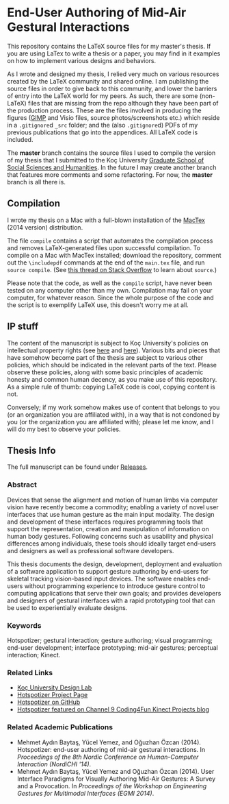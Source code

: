 # End-User Authoring of Mid-Air Gestural Interactions

This repository contains the LaTeX source files for my master's thesis. If you are using LaTex to write a thesis or a paper, you may find in it examples on how to implement various designs and behaviors.

As I wrote and designed my thesis, I relied very much on various resources created by the LaTeX community and shared online. I am publishing the source files in order to give back to this community, and lower the barriers of entry into the LaTeX world for my peers. As such, there are some (non-LaTeX) files that are missing from the repo although they have been part of the production process. These are the files involved in producing the figures ([GIMP](http://www.gimp.org/) and Visio files, source photos/screenshots etc.) which reside in a `.gitignore`d `_src` folder; and the (also `.gitignore`d) PDFs of my previous publications that go into the appendices. All LaTeX code is included.

The **master** branch contains the source files I used to compile the version of my thesis that I submitted to the Koç University [Graduate School of Social Sciences and Humanities](http://gsssh.ku.edu.tr). In the future I may create another branch that features more comments and some refactoring. For now, the **master** branch is all there is.

## Compilation

I wrote my thesis on a Mac with a full-blown installation of the [MacTex](https://tug.org/mactex/) (2014 version) distribution.

The file `compile` contains a script that automates the compilation process and removes LaTeX-generated files upon successful compilation. To compile on a Mac with MacTex installed; download the repository, comment out the `\includepdf` commands at the end of the `main.tex` file, and run `source compile`. (See [this thread on Stack Overflow](http://stackoverflow.com/questions/13786499/source-vs-sh-in-linux-what-is-the-difference) to learn about `source`.)

Please note that the code, as well as the `compile` script, have never been tested on any computer other than my own. Compilation may fail on your computer, for whatever reason. Since the whole purpose of the code and the script is to exemplify LaTeX use, this doesn't worry me at all.

## IP stuff

The content of the manuscript is subject to Koç University's policies on intellectual property rights (see [here](http://gsssh.ku.edu.tr/rules-regulations) and [here](http://vprd.ku.edu.tr/research/grand)). Various bits and pieces that have somehow become part of the thesis are subject to various other policies, which should be indicated in the relevant parts of the text. Please observe these policies, along with some basic principles of academic honesty and common human decency, as you make use of this repository. As a simple rule of thumb: copying LaTeX code is cool, copying content is not.

Conversely; if my work somehow makes use of content that belongs to you (or an organization you are affiliated with), in a way that is not condoned by you (or the organization you are affiliated with); please let me know, and I will do my best to observe your policies.

## Thesis Info

The full manuscript can be found under [Releases](https://github.com/mbaytas/thesis/releases).

### Abstract

Devices that sense the alignment and motion of human limbs via computer vision have recently become a commodity; enabling a variety of novel user interfaces that use human gesture as the main input modality. The design and development of these interfaces requires programming tools that support the representation, creation and manipulation of information on human body gestures. Following concerns such as usability and physical differences among individuals, these tools should ideally target end-users and designers as well as professional software developers.

This thesis documents the design, development, deployment and evaluation of a software application to support gesture authoring by end-users for skeletal tracking vision-based input devices. The software enables end-users without programming experience to introduce gesture control to computing applications that serve their own goals; and provides developers and designers of gestural interfaces with a rapid prototyping tool that can be used to experientially evaluate designs.

### Keywords

Hotspotizer; gestural interaction; gesture authoring; visual programming; end-user development; interface prototyping; mid-air gestures; perceptual interaction; Kinect.

### Related Links

- [Koç University Design Lab](http://designlab.ku.edu.tr/)
- [Hotspotizer Project Page](http://designlab.ku.edu.tr/design-thinking-research-group/hotspotizer/)
- [Hotspotizer on GitHub](https://github.com/mbaytas/hotspotizer)
- [Hotspotizer featured on Channel 9 Coding4Fun Kinect Projects blog](http://channel9.msdn.com/coding4fun/kinect/Todays-hot-project-Hotspotizer)

### Related Academic Publications

- Mehmet Aydın Baytaş, Yücel Yemez, and Oğuzhan Özcan (2014). Hotspotizer: end-user authoring of mid-air gestural interactions. In *Proceedings of the 8th Nordic Conference on Human-Computer Interaction (NordiCHI '14)*.
- Mehmet Aydın Baytaş, Yücel Yemez and Oğuzhan Özcan (2014). User Interface Paradigms for Visually Authoring Mid-Air Gestures: A Survey and a Provocation. In *Proceedings of the Workshop on Engineering Gestures for Multimodal Interfaces (EGMI 2014)*.
